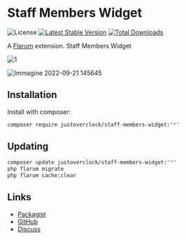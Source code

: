 # Staff Members Widget

![License](https://img.shields.io/badge/license-MIT-blue.svg) [![Latest Stable Version](https://img.shields.io/packagist/v/justoverclock/staff-members-widget.svg)](https://packagist.org/packages/justoverclock/staff-members-widget) [![Total Downloads](https://img.shields.io/packagist/dt/justoverclock/staff-members-widget.svg)](https://packagist.org/packages/justoverclock/staff-members-widget)

A [Flarum](http://flarum.org) extension. Staff Members Widget

![1](https://user-images.githubusercontent.com/79002016/191508926-64045abb-0619-4d05-9812-64094c7a4b28.png)

![Immagine 2022-09-21 145645](https://user-images.githubusercontent.com/79002016/191509660-a5d7b247-1f0d-4bd1-9fb9-b869a3d2e23e.png)


## Installation

Install with composer:

```sh
composer require justoverclock/staff-members-widget:"*"
```

## Updating

```sh
composer update justoverclock/staff-members-widget:"*"
php flarum migrate
php flarum cache:clear
```

## Links

- [Packagist](https://packagist.org/packages/justoverclock/staff-members-widget)
- [GitHub](https://github.com/justoverclock/staff-members-widget)
- [Discuss](https://discuss.flarum.org/d/PUT_DISCUSS_SLUG_HERE)
